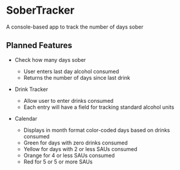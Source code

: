 # SoberTracker
A console-based app to track the number of days sober


## Planned Features

- Check how many days sober
    - User enters last day alcohol consumed
    - Returns the number of days since last drink

- Drink Tracker
    - Allow user to enter drinks consumed
    - Each entry will have a field for tracking standard alcohol units

- Calendar
    - Displays in month format color-coded days based on drinks consumed
    - Green for days with zero drinks consumed
    - Yellow for days with 2 or less SAUs consumed
    - Orange for 4 or less SAUs consumed
    - Red for 5 or 5 or more SAUs 
